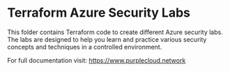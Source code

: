 # Terraform Azure Security Labs

This folder contains Terraform code to create different Azure security labs. The labs are designed to help you learn and practice various security concepts and techniques in a controlled environment.

For full documentation visit: https://www.purplecloud.network
